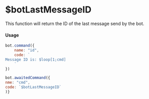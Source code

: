 # $botLastMessageID

This function will return the ID of the last message send by the bot.

#### Usage

```javascript
bot.command({
    name: "id",
    code: `
Message ID is: $loop[1;cmd]
    `
})

bot.awaitedCommand({
nme: "cmd",
code: `$botLastMessageID`
)}
```


